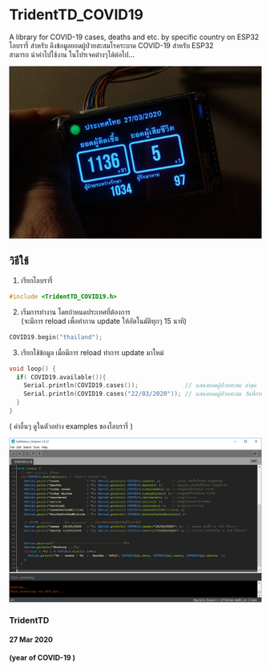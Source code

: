 # TridentTD_COVID19
A library for COVID-19  cases, deaths and etc.  by specific country  on ESP32  
ไลบรารี่ สำหรับ ดึงข้อมูลยอดผู้ป่วยสะสมโรคระบาด COVID-19 สำหรับ ESP32  
สามารถ นำค่าไปใช้งาน ในโปรเจคต่างๆได้ต่อไป...  

![covid19_project.jpg](covid19_project.jpg)  

## วิธีใช้
1. เรียกไลบรารี่

```cpp
#include <TridentTD_COVID19.h>
```

2. เริ่มการทำงาน โดยกำหนดประเทศที่ต้องการ  
(จะมีการ reload เพื่อทำกาน update ให้อัตโนมัติทุกๆ 15 นาที)  

```cpp
COVID19.begin("thailand");
```

3. เรียกใช้ข้อมูล เมื่อมีการ reload ทำการ update มาใหม่

```cpp
void loop() {
  if( COVID19.available()){
    Serial.println(COVID19.cases());             // แสดงยอดผู้ป่วยสะสม ล่าสุด
    Serial.println(COVID19.cases("22/03/2020")); // แสดงยอดผู้ป่วยสะสม วันที่กำหนด  ( date/month/year )
  }
}
```
( ค่าอื่นๆ ดูในตัวอย่าง examples ของไลบรารี่ )  

![code_example.png](code_example.png)  
  
  
### TridentTD  
#### 27 Mar 2020
#### (year of COVID-19 ) 




